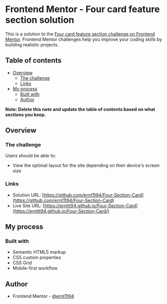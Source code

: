 # Frontend Mentor - Four card feature section solution

This is a solution to the [Four card feature section challenge on Frontend Mentor](https://www.frontendmentor.io/challenges/four-card-feature-section-weK1eFYK). Frontend Mentor challenges help you improve your coding skills by building realistic projects. 

## Table of contents

- [Overview](#overview)
  - [The challenge](#the-challenge)
  - [Links](#links)
- [My process](#my-process)
  - [Built with](#built-with)
  - [Author](#author)


**Note: Delete this note and update the table of contents based on what sections you keep.**

## Overview

### The challenge

Users should be able to:

- View the optimal layout for the site depending on their device's screen size

### Links

- Solution URL: [https://github.com/erntTt94/Four-Section-Card](https://github.com/erntTt94/Four-Section-Card)
- Live Site URL: [https://ernttt94.github.io/Four-Section-Card](https://ernttt94.github.io/Four-Section-Card/)

## My process

### Built with

- Semantic HTML5 markup
- CSS custom properties
- CSS Grid
- Mobile-first workflow

## Author

- Frontend Mentor - [@erntTt94](https://www.frontendmentor.io/profile/erntTt94)



